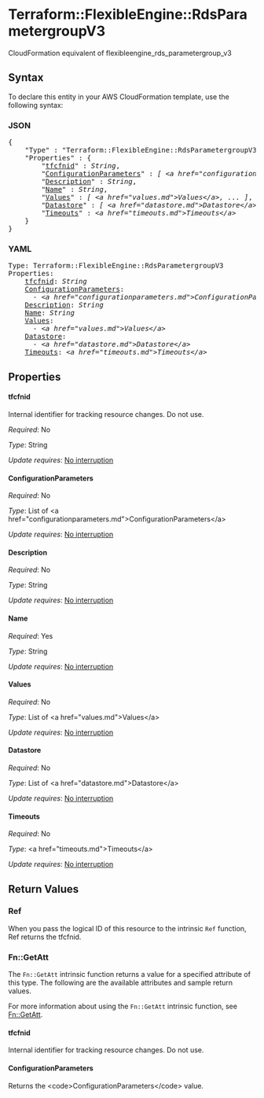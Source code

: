 # Terraform::FlexibleEngine::RdsParametergroupV3

CloudFormation equivalent of flexibleengine_rds_parametergroup_v3

## Syntax

To declare this entity in your AWS CloudFormation template, use the following syntax:

### JSON

<pre>
{
    "Type" : "Terraform::FlexibleEngine::RdsParametergroupV3",
    "Properties" : {
        "<a href="#tfcfnid" title="tfcfnid">tfcfnid</a>" : <i>String</i>,
        "<a href="#configurationparameters" title="ConfigurationParameters">ConfigurationParameters</a>" : <i>[ &lt;a href=&#34;configurationparameters.md&#34;&gt;ConfigurationParameters&lt;/a&gt;, ... ]</i>,
        "<a href="#description" title="Description">Description</a>" : <i>String</i>,
        "<a href="#name" title="Name">Name</a>" : <i>String</i>,
        "<a href="#values" title="Values">Values</a>" : <i>[ &lt;a href=&#34;values.md&#34;&gt;Values&lt;/a&gt;, ... ]</i>,
        "<a href="#datastore" title="Datastore">Datastore</a>" : <i>[ &lt;a href=&#34;datastore.md&#34;&gt;Datastore&lt;/a&gt;, ... ]</i>,
        "<a href="#timeouts" title="Timeouts">Timeouts</a>" : <i>&lt;a href=&#34;timeouts.md&#34;&gt;Timeouts&lt;/a&gt;</i>
    }
}
</pre>

### YAML

<pre>
Type: Terraform::FlexibleEngine::RdsParametergroupV3
Properties:
    <a href="#tfcfnid" title="tfcfnid">tfcfnid</a>: <i>String</i>
    <a href="#configurationparameters" title="ConfigurationParameters">ConfigurationParameters</a>: <i>
      - &lt;a href=&#34;configurationparameters.md&#34;&gt;ConfigurationParameters&lt;/a&gt;</i>
    <a href="#description" title="Description">Description</a>: <i>String</i>
    <a href="#name" title="Name">Name</a>: <i>String</i>
    <a href="#values" title="Values">Values</a>: <i>
      - &lt;a href=&#34;values.md&#34;&gt;Values&lt;/a&gt;</i>
    <a href="#datastore" title="Datastore">Datastore</a>: <i>
      - &lt;a href=&#34;datastore.md&#34;&gt;Datastore&lt;/a&gt;</i>
    <a href="#timeouts" title="Timeouts">Timeouts</a>: <i>&lt;a href=&#34;timeouts.md&#34;&gt;Timeouts&lt;/a&gt;</i>
</pre>

## Properties

#### tfcfnid

Internal identifier for tracking resource changes. Do not use.

_Required_: No

_Type_: String

_Update requires_: [No interruption](https://docs.aws.amazon.com/AWSCloudFormation/latest/UserGuide/using-cfn-updating-stacks-update-behaviors.html#update-no-interrupt)

#### ConfigurationParameters

_Required_: No

_Type_: List of &lt;a href=&#34;configurationparameters.md&#34;&gt;ConfigurationParameters&lt;/a&gt;

_Update requires_: [No interruption](https://docs.aws.amazon.com/AWSCloudFormation/latest/UserGuide/using-cfn-updating-stacks-update-behaviors.html#update-no-interrupt)

#### Description

_Required_: No

_Type_: String

_Update requires_: [No interruption](https://docs.aws.amazon.com/AWSCloudFormation/latest/UserGuide/using-cfn-updating-stacks-update-behaviors.html#update-no-interrupt)

#### Name

_Required_: Yes

_Type_: String

_Update requires_: [No interruption](https://docs.aws.amazon.com/AWSCloudFormation/latest/UserGuide/using-cfn-updating-stacks-update-behaviors.html#update-no-interrupt)

#### Values

_Required_: No

_Type_: List of &lt;a href=&#34;values.md&#34;&gt;Values&lt;/a&gt;

_Update requires_: [No interruption](https://docs.aws.amazon.com/AWSCloudFormation/latest/UserGuide/using-cfn-updating-stacks-update-behaviors.html#update-no-interrupt)

#### Datastore

_Required_: No

_Type_: List of &lt;a href=&#34;datastore.md&#34;&gt;Datastore&lt;/a&gt;

_Update requires_: [No interruption](https://docs.aws.amazon.com/AWSCloudFormation/latest/UserGuide/using-cfn-updating-stacks-update-behaviors.html#update-no-interrupt)

#### Timeouts

_Required_: No

_Type_: &lt;a href=&#34;timeouts.md&#34;&gt;Timeouts&lt;/a&gt;

_Update requires_: [No interruption](https://docs.aws.amazon.com/AWSCloudFormation/latest/UserGuide/using-cfn-updating-stacks-update-behaviors.html#update-no-interrupt)

## Return Values

### Ref

When you pass the logical ID of this resource to the intrinsic `Ref` function, Ref returns the tfcfnid.

### Fn::GetAtt

The `Fn::GetAtt` intrinsic function returns a value for a specified attribute of this type. The following are the available attributes and sample return values.

For more information about using the `Fn::GetAtt` intrinsic function, see [Fn::GetAtt](https://docs.aws.amazon.com/AWSCloudFormation/latest/UserGuide/intrinsic-function-reference-getatt.html).

#### tfcfnid

Internal identifier for tracking resource changes. Do not use.

#### ConfigurationParameters

Returns the &lt;code&gt;ConfigurationParameters&lt;/code&gt; value.

